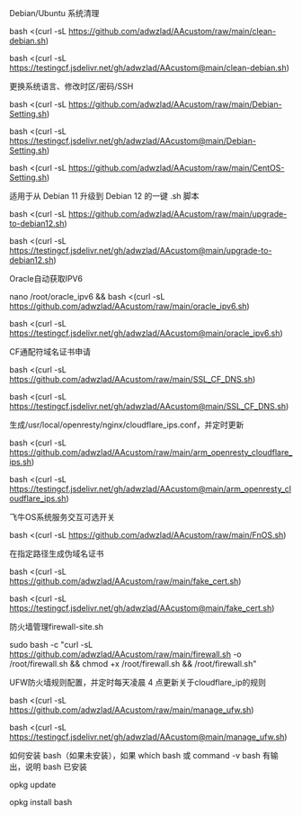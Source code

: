 Debian/Ubuntu 系统清理

bash <(curl -sL https://github.com/adwzlad/AAcustom/raw/main/clean-debian.sh)

bash <(curl -sL https://testingcf.jsdelivr.net/gh/adwzlad/AAcustom@main/clean-debian.sh)

更换系统语言、修改时区/密码/SSH

bash <(curl -sL https://github.com/adwzlad/AAcustom/raw/main/Debian-Setting.sh)

bash <(curl -sL https://testingcf.jsdelivr.net/gh/adwzlad/AAcustom@main/Debian-Setting.sh)

bash <(curl -sL https://github.com/adwzlad/AAcustom/raw/main/CentOS-Setting.sh)

适用于从 Debian 11 升级到 Debian 12 的一键 .sh 脚本

bash <(curl -sL https://github.com/adwzlad/AAcustom/raw/main/upgrade-to-debian12.sh)

bash <(curl -sL https://testingcf.jsdelivr.net/gh/adwzlad/AAcustom@main/upgrade-to-debian12.sh)

Oracle自动获取IPV6

nano /root/oracle_ipv6 && bash <(curl -sL https://github.com/adwzlad/AAcustom/raw/main/oracle_ipv6.sh)

bash <(curl -sL https://testingcf.jsdelivr.net/gh/adwzlad/AAcustom@main/oracle_ipv6.sh)

CF通配符域名证书申请

bash <(curl -sL https://github.com/adwzlad/AAcustom/raw/main/SSL_CF_DNS.sh)

bash <(curl -sL https://testingcf.jsdelivr.net/gh/adwzlad/AAcustom@main/SSL_CF_DNS.sh)

生成/usr/local/openresty/nginx/cloudflare_ips.conf，并定时更新

bash <(curl -sL https://github.com/adwzlad/AAcustom/raw/main/arm_openresty_cloudflare_ips.sh)

bash <(curl -sL https://testingcf.jsdelivr.net/gh/adwzlad/AAcustom@main/arm_openresty_cloudflare_ips.sh)

飞牛OS系统服务交互可选开关

bash <(curl -sL https://github.com/adwzlad/AAcustom/raw/main/FnOS.sh)

在指定路径生成伪域名证书

bash <(curl -sL https://github.com/adwzlad/AAcustom/raw/main/fake_cert.sh)

bash <(curl -sL https://testingcf.jsdelivr.net/gh/adwzlad/AAcustom@main/fake_cert.sh)

防火墙管理firewall-site.sh

sudo bash -c "curl -sL https://github.com/adwzlad/AAcustom/raw/main/firewall.sh -o /root/firewall.sh && chmod +x /root/firewall.sh && /root/firewall.sh"

UFW防火墙规则配置，并定时每天凌晨 4 点更新关于cloudflare_ip的规则

bash <(curl -sL https://github.com/adwzlad/AAcustom/raw/main/manage_ufw.sh)

bash <(curl -sL https://testingcf.jsdelivr.net/gh/adwzlad/AAcustom@main/manage_ufw.sh)

如何安装 bash（如果未安装），如果 which bash 或 command -v bash 有输出，说明 bash 已安装

opkg update

opkg install bash
